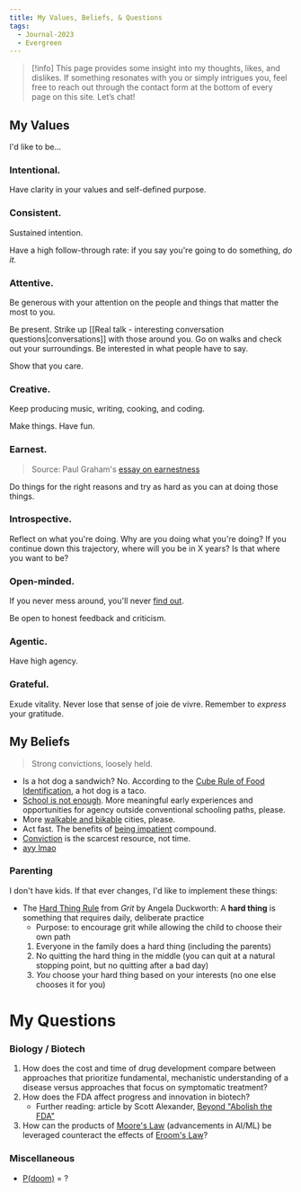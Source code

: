 ```yaml
---
title: My Values, Beliefs, & Questions
tags:
  - Journal-2023
  - Evergreen
---
```

>[!info] This page provides some insight into my thoughts, likes, and dislikes. If something resonates with you or simply intrigues you, feel free to reach out through the contact form at the bottom of every page on this site. Let’s chat!
## My Values
I'd like to be...
### Intentional.
Have clarity in your values and self-defined purpose.
### Consistent.
Sustained intention.

Have a high follow-through rate: if you say you're going to do something, *do it.*
### Attentive.
Be generous with your attention on the people and things that matter the most to you.

Be present. Strike up [[Real talk - interesting conversation questions|conversations]] with those around you. Go on walks and check out your surroundings. Be interested in what people have to say. 

Show that you care.
### Creative.
Keep producing music, writing, cooking, and coding. 

Make things. Have fun. 
### Earnest.
> Source: Paul Graham's [essay on earnestness](http://www.paulgraham.com/earnest.html)

Do things for the right reasons and try as hard as you can at doing those things.

### Introspective.
Reflect on what you're doing. Why are you doing what you're doing? 
If you continue down this trajectory, where will you be in X years? Is that where you want to be?
### Open-minded.
If you never mess around, you'll never [find out](https://twitter.com/rogerskaer/status/1576025818182332416). 

Be open to honest feedback and criticism.
### Agentic. 
Have high agency. 
### Grateful.
Exude vitality. Never lose that sense of joie de vivre. Remember to *express* your gratitude.

## My Beliefs
> Strong convictions, loosely held. 

- Is a hot dog a sandwich? No. According to the [Cube Rule of Food Identification](https://cuberule.com/), a hot dog is a taco.
- [School is not enough](https://www.palladiummag.com/2023/06/06/school-is-not-enough/). More meaningful early experiences and opportunities for agency outside conventional schooling paths, please.
- More [walkable and bikable](https://www.youtube.com/watch?v=uxykI30fS54) cities, please. 
- Act fast. The benefits of [being impatient](https://www.benkuhn.net/impatient/) compound. 
- [Conviction](https://blog.aayushg.com/fake_conviction/) is the scarcest resource, not time.
- [ayy lmao](https://www.visakanv.com/blog/ayy-lmao/?ref=andrewconner.com)
### Parenting 
I don't have kids. If that ever changes, I'd like to implement these things: 
- The [Hard Thing Rule](https://characterlab.org/character-hub/resources/grit-the-power-of-passion-and-perseverance/) from *Grit* by Angela Duckworth: A **hard thing** is something that requires daily, deliberate practice
	- Purpose: to encourage grit while allowing the child to choose their own path
	1. Everyone in the family does a hard thing (including the parents) 
	2. No quitting the hard thing in the middle (you can quit at a natural stopping point, but no quitting after a bad day)
	3. *You* choose your hard thing based on your interests (no one else chooses it for you)

# My Questions
### Biology / Biotech
1. How does the cost and time of drug development compare between approaches that prioritize fundamental, mechanistic understanding of a disease versus approaches that focus on symptomatic treatment?
2. How does the FDA affect progress and innovation in biotech?
	- Further reading: article by Scott Alexander, [Beyond "Abolish the FDA"](https://www.astralcodexten.com/p/beyond-abolish-the-fda)
3. How can the products of [Moore's Law](https://en.wikipedia.org/wiki/Moore%27s_law#:~:text=Advancements%20in%20digital%20electronics%2C%20such,strongly%20linked%20to%20Moore's%20law.) (advancements in AI/ML) be leveraged counteract the effects of [Eroom's Law](https://en.wikipedia.org/wiki/Eroom%27s_law#:~:text=Eroom's%20law%20is%20the%20observation,first%20observed%20in%20the%201980s.)?
### Miscellaneous
- [P(doom)](https://www.fastcompany.com/90994526/pdoom-explained-how-to-calculate-your-score-on-ai-apocalypse-metric) = ?
